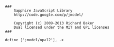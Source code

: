 	###
		Sapphire JavaScript Library
		http://code.google.com/p/jmodel/

		Copyright (c) 2009-2013 Richard Baker
		Dual licensed under the MIT and GPL licenses
	###
	
	define ['jmodel/opal2'], ->